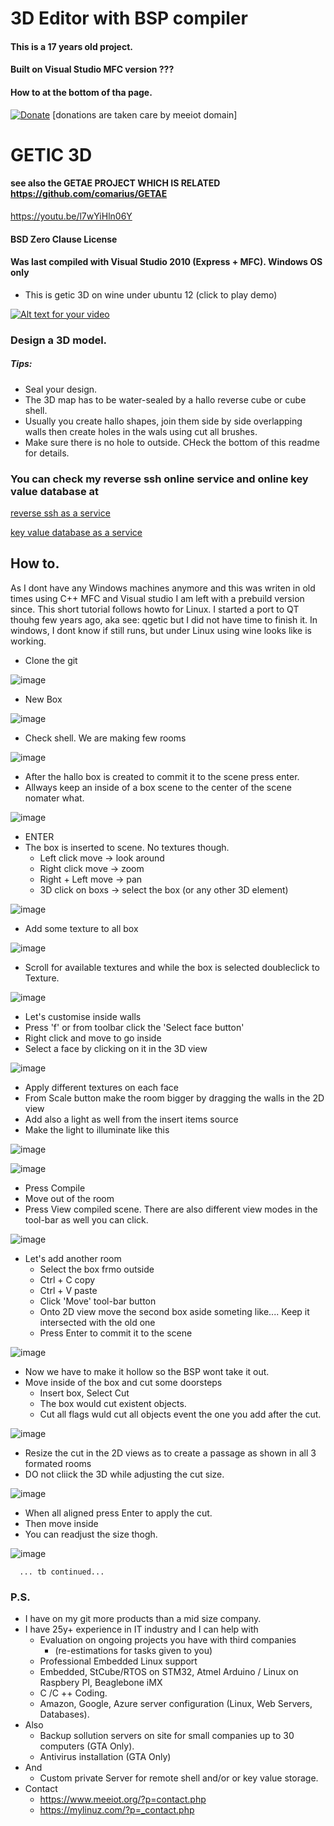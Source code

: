 # 3D Editor with BSP compiler
#### This is a 17 years old project.
#### Built on Visual Studio MFC version ???
#### How to at the bottom of tha page.

[![Donate](https://img.shields.io/badge/Donate-PayPal-green.svg)](https://www.paypal.com/cgi-bin/webscr?cmd=_s-xclick&hosted_button_id=L9RVWU5NUZ4YG)   [donations are taken care by meeiot domain]
# GETIC 3D
#### see also the GETAE PROJECT WHICH IS RELATED  https://github.com/comarius/GETAE
https://youtu.be/l7wYiHln06Y
#### BSD Zero Clause License
#### Was last compiled with Visual Studio 2010 (Express + MFC). Windows OS only


* This is getic 3D on wine under ubuntu 12 (click to play demo)

[![Alt text for your video](http://marius.mine.nu/_res/getic/about11.jpg)](https://youtu.be/l7wYiHln06Y)


###  Design a 3D model.
##### Tips:  
   * Seal your design. 
   * The 3D map has to be water-sealed by a hallo reverse cube or cube shell.
   * Usually you create hallo shapes, join them side by side overlapping walls then create holes in the wals using cut all brushes.
   * Make sure there is no hole to outside. CHeck the bottom of this readme for details.



###  You can check my reverse ssh online service and online key value database at 

[reverse ssh as a service](http://www.mylinuz.com)

[key value database as a service](https://www.meeiot.org)

## How to.
As I dont have any Windows machines anymore and this was writen in old times using 
C++ MFC and Visual studio I am left with a prebuild version since. This short tutorial follows
howto for Linux. I started a port to QT thouhg few years ago, aka see: qgetic but I did not have 
time to finish it. In windows, I dont know if still runs, but under Linux using wine looks like is working.

  * Clone the git
 
![image](https://user-images.githubusercontent.com/69641625/91868488-c5dfda00-ec42-11ea-94b3-766b66500cb1.png)

  * New Box
  
![image](https://user-images.githubusercontent.com/69641625/91868698-07708500-ec43-11ea-8012-f46957f25781.png)

  * Check shell. We are making few rooms
  
  
![image](https://user-images.githubusercontent.com/69641625/91868816-25d68080-ec43-11ea-8e7a-724527c69d82.png)

 * After the hallo box is created to commit it to the scene press enter.
 * Allways keep an inside of a box scene to the center of the scene nomater what. 

![image](https://user-images.githubusercontent.com/69641625/91868919-44d51280-ec43-11ea-912b-aef40bedba60.png)

  * ENTER
  * The box is inserted to scene. No textures though.
      * Left click move -> look around
      * Right click move -> zoom
      * Right + Left move -> pan
      * 3D click on boxs -> select the box (or any other 3D element)

![image](https://user-images.githubusercontent.com/69641625/91869085-73eb8400-ec43-11ea-812c-9f58844f3cf1.png)

  * Add some texture to all box
  
![image](https://user-images.githubusercontent.com/69641625/91869226-9da4ab00-ec43-11ea-8459-f9fc100f863d.png)

   * Scroll for available textures and while the box is selected doubleclick to Texture.
   
![image](https://user-images.githubusercontent.com/69641625/91869543-02600580-ec44-11ea-92dd-ec420e36f21b.png)

   * Let's customise inside walls
   * Press 'f' or from toolbar click the 'Select face button'
   * Right click and move to go inside
   * Select a face by clicking on it in the 3D view
   
![image](https://user-images.githubusercontent.com/69641625/91869848-5a970780-ec44-11ea-9b0a-26f02aa3a657.png)

   * Apply different textures on each face
   * From Scale button make the room bigger by dragging the walls in the 2D view
   * Add also a light as well from the insert items source
   * Make the light to illuminate like this
   
   
![image](https://user-images.githubusercontent.com/69641625/91873530-1eb17180-ec47-11ea-85a9-83f1c05f17e6.png)

   
![image](https://user-images.githubusercontent.com/69641625/91873062-99c65800-ec46-11ea-93cb-31893f48739d.png)

   * Press Compile
   * Move out of the room
   * Press View compiled scene. There are also different view modes in the tool-bar as well you can click.
   
![image](https://user-images.githubusercontent.com/69641625/91873739-659f6700-ec47-11ea-9231-143a3742c8c2.png)

  * Let's add another room 
      * Select the box frmo outside
      * Ctrl + C  copy
      * Ctrl + V   paste
      * Click 'Move' tool-bar button
      * Onto 2D view move the second box aside someting like.... Keep it intersected with the old one
      * Press Enter to commit it to the scene
      
![image](https://user-images.githubusercontent.com/69641625/91874216-f1b18e80-ec47-11ea-8729-201cb679c9bb.png)
      
      
  * Now we have to make it hollow so the BSP wont take it out.
  * Move inside of the box and cut some doorsteps
      * Insert box, Select Cut
      * The box would cut existent objects.
      * Cut all flags wuld cut all objects event the one you add after the cut.
      
![image](https://user-images.githubusercontent.com/69641625/91874334-19a0f200-ec48-11ea-80a3-fa29cb6740be.png)

   * Resize the cut in the 2D views as to create a passage as shown in all 3 formated rooms
   * DO not cliick the 3D while adjusting the cut size.

![image](https://user-images.githubusercontent.com/69641625/91874503-4c4aea80-ec48-11ea-9df7-23ae5841f83d.png)

   * When all aligned press Enter to apply the cut.
   * Then move inside
   * You can readjust the size thogh.
   
![image](https://user-images.githubusercontent.com/69641625/91874971-dbf09900-ec48-11ea-8414-a9421e3bc854.png)


      ... tb continued...




### P.S.
   * I have on my git more products than a mid size company.
   * I have 25y+ experience in IT industry and I can help with
     * Evaluation on ongoing projects you have with third companies 
         * (re-estimations for tasks given to you)
     * Professional Embedded Linux support
     * Embedded, StCube/RTOS on STM32, Atmel Arduino / Linux on Raspbery PI, Beaglebone iMX
     * C /C ++ Coding.
     * Amazon, Google, Azure server configuration (Linux, Web Servers, Databases).
   * Also
     * Backup sollution servers on site for small companies up to 30 computers (GTA Only).
     * Antivirus installation (GTA Only)
   * And
      * Custom private Server for remote shell and/or or key value storage.
   * Contact
       * https://www.meeiot.org/?p=contact.php
       * https://mylinuz.com/?p=_contact.php
     

